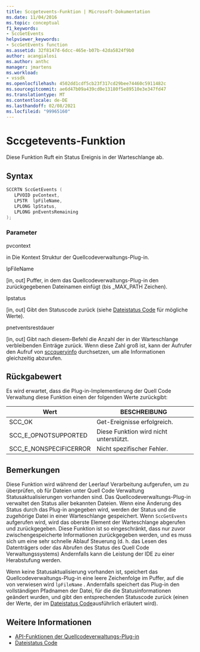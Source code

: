 ```yaml
---
title: Sccgetevents-Funktion | Microsoft-Dokumentation
ms.date: 11/04/2016
ms.topic: conceptual
f1_keywords:
- SccGetEvents
helpviewer_keywords:
- SccGetEvents function
ms.assetid: 32f8147d-6dcc-465e-b07b-42da5824f9b0
author: acangialosi
ms.author: anthc
manager: jmartens
ms.workload:
- vssdk
ms.openlocfilehash: 4502dd1cdf5cb23f317cd29bee74460c5911482c
ms.sourcegitcommit: ae6d47b09a439cd0e13180f5e89510e3e347fd47
ms.translationtype: MT
ms.contentlocale: de-DE
ms.lasthandoff: 02/08/2021
ms.locfileid: "99965160"
---
```

# <a name="sccgetevents-function"></a>Sccgetevents-Funktion
Diese Funktion Ruft ein Status Ereignis in der Warteschlange ab.

## <a name="syntax"></a>Syntax

```cpp
SCCRTN SccGetEvents (
   LPVOID pvContext,
   LPSTR  lpFileName,
   LPLONG lpStatus,
   LPLONG pnEventsRemaining
);
```

### <a name="parameters"></a>Parameter
 pvcontext

in Die Kontext Struktur der Quellcodeverwaltungs-Plug-in.

 lpFileName

[in, out] Puffer, in dem das Quellcodeverwaltungs-Plug-in den zurückgegebenen Dateinamen einfügt (bis _MAX_PATH Zeichen).

 lpstatus

[in, out] Gibt den Statuscode zurück (siehe [Dateistatus Code](../extensibility/file-status-code-enumerator.md) für mögliche Werte).

 pnetventsrestdauer

[in, out] Gibt nach diesem-Befehl die Anzahl der in der Warteschlange verbleibenden Einträge zurück. Wenn diese Zahl groß ist, kann der Aufrufer den Aufruf von [sccqueryinfo](../extensibility/sccqueryinfo-function.md) durchsetzen, um alle Informationen gleichzeitig abzurufen.

## <a name="return-value"></a>Rückgabewert
 Es wird erwartet, dass die Plug-in-Implementierung der Quell Code Verwaltung diese Funktion einen der folgenden Werte zurückgibt:

|Wert|BESCHREIBUNG|
|-----------|-----------------|
|SCC_OK|Get-Ereignisse erfolgreich.|
|SCC_E_OPNOTSUPPORTED|Diese Funktion wird nicht unterstützt.|
|SCC_E_NONSPECIFICERROR|Nicht spezifischer Fehler.|

## <a name="remarks"></a>Bemerkungen
 Diese Funktion wird während der Leerlauf Verarbeitung aufgerufen, um zu überprüfen, ob für Dateien unter Quell Code Verwaltung Statusaktualisierungen vorhanden sind. Das Quellcodeverwaltungs-Plug-in verwaltet den Status aller bekannten Dateien. Wenn eine Änderung des Status durch das Plug-in angegeben wird, werden der Status und die zugehörige Datei in einer Warteschlange gespeichert. Wenn `SccGetEvents` aufgerufen wird, wird das oberste Element der Warteschlange abgerufen und zurückgegeben. Diese Funktion ist so eingeschränkt, dass nur zuvor zwischengespeicherte Informationen zurückgegeben werden, und es muss sich um eine sehr schnelle Ablauf Steuerung (d. h. das Lesen des Datenträgers oder das Abrufen des Status des Quell Code Verwaltungssystems) Andernfalls kann die Leistung der IDE zu einer Herabstufung werden.

 Wenn keine Statusaktualisierung vorhanden ist, speichert das Quellcodeverwaltungs-Plug-in eine leere Zeichenfolge im Puffer, auf die von verwiesen wird `lpFileName` . Andernfalls speichert das Plug-in den vollständigen Pfadnamen der Datei, für die die Statusinformationen geändert wurden, und gibt den entsprechenden Statuscode zurück (einen der Werte, der im [Dateistatus Code](../extensibility/file-status-code-enumerator.md)ausführlich erläutert wird).

## <a name="see-also"></a>Weitere Informationen
- [API-Funktionen der Quellcodeverwaltungs-Plug-in](../extensibility/source-control-plug-in-api-functions.md)
- [Dateistatus Code](../extensibility/file-status-code-enumerator.md)
